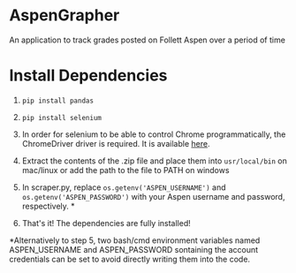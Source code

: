 # AspenGrapher
An application to track grades posted on Follett Aspen over a period of time

# Install Dependencies
1. `pip install pandas`
2. `pip install selenium`

3. In order for selenium to be able to control Chrome programmatically, the ChromeDriver driver is required. It is available [here](https://chromedriver.storage.googleapis.com/index.html?path=2.44/).
4. Extract the contents of the .zip file and place them into `usr/local/bin` on mac/linux or add the path to the file to PATH on windows
5. In scraper.py, replace `os.getenv('ASPEN_USERNAME')` and `os.getenv('ASPEN_PASSWORD')` with your Aspen username and password, respectively. *
6. That's it! The dependencies are fully installed!

\*Alternatively to step 5, two bash/cmd environment variables named ASPEN_USERNAME and ASPEN_PASSWORD sontaining the account credentials can be set to avoid directly writing them into the code.
